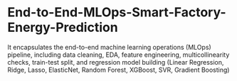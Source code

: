 # End-to-End-MLOps-Smart-Factory-Energy-Prediction
It encapsulates the end-to-end machine learning operations (MLOps) pipeline, including data cleaning, EDA, feature engineering, multicollinearity checks, train-test split, and regression model building (Linear Regression, Ridge, Lasso, ElasticNet, Random Forest, XGBoost, SVR, Gradient Boosting)
